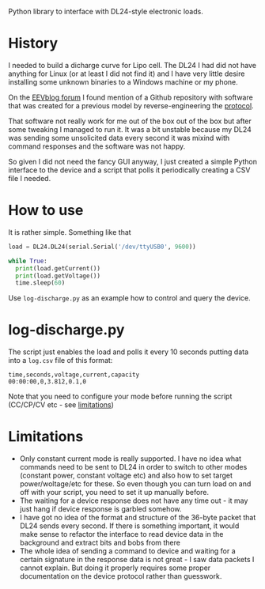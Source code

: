 
Python library to interface with DL24-style electronic loads.

# History
I needed to build a dicharge curve for Lipo cell. The DL24 I had did not have anything for Linux (or at least I did not find it) and I have very little desire installing some unknown binaries to a Windows machine or my phone.

On the [EEVblog forum](https://www.eevblog.com/forum/testgear/atorch-dl24-electronic-load-software/msg3219530/#msg3219530) I found mention of a Github repository with software that was created for a previous model by reverse-engineering the [protocol](https://github.com/misdoro/Electronic_load_px100/blob/master/protocol_PX-100_2_70.md).

That software not really work for me out of the box out of the box but after some tweaking I managed to run it. It was a bit unstable because my DL24 was sending some unsolicited data every second it was mixind with command responses and the software was not happy.

So given I did not need the fancy GUI anyway, I just created a simple Python interface to the device and a script that polls it periodically creating a CSV file I needed.

# How to use
It is rather simple. Something like that
```python
load = DL24.DL24(serial.Serial('/dev/ttyUSB0', 9600))

while True:
  print(load.getCurrent())
  print(load.getVoltage())
  time.sleep(60)
```

Use `log-discharge.py` as an example how to control and query the device.

# log-discharge.py
The script just enables the load and polls it every 10 seconds putting data into a `log.csv` file of this format:
```
time,seconds,voltage,current,capacity
00:00:00,0,3.812,0.1,0
```
Note that you need to configure your mode before running the script (CC/CP/CV etc - see [limitations](#limitations))

# Limitations
* Only constant current mode is really supported. I have no idea what commands need to be sent to DL24 in order to switch to other modes (constant power, constant voltage etc) and also how to set target power/woltage/etc for these. So even though you can turn load on and off with your script, you need to set it up manually before.
* The waiting for a device response does not have any time out - it may just hang if device response is garbled somehow.
* I have got no idea of the format and structure of the 36-byte packet that DL24 sends every second. If there is something important, it would make sense to refactor the interface to read device data in the background and extract bits and bobs from there
* The whole idea of sending a command to device and waiting for a certain signature in the response data is not great - I saw data packets I cannot explain. But doing it properly requires some proper documentation on the device protocol rather than guesswork.

